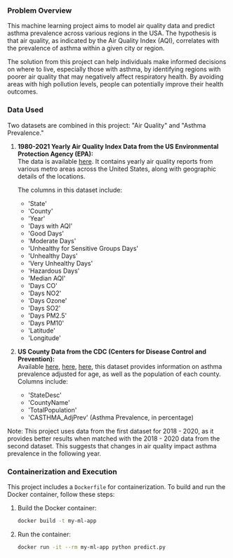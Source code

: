 ### Problem Overview

This machine learning project aims to model air quality data and predict asthma prevalence across various regions in the USA. The hypothesis is that air quality, as indicated by the Air Quality Index (AQI), correlates with the prevalence of asthma within a given city or region.

The solution from this project can help individuals make informed decisions on where to live, especially those with asthma, by identifying regions with poorer air quality that may negatively affect respiratory health. By avoiding areas with high pollution levels, people can potentially improve their health outcomes.

### Data Used

Two datasets are combined in this project: "Air Quality" and "Asthma Prevalence."

1. **1980-2021 Yearly Air Quality Index Data from the US Environmental Protection Agency (EPA):**  
   The data is available [here](https://www.kaggle.com/threnjen/40-years-of-air-quality-index-from-the-epa-yearly). It contains yearly air quality reports from various metro areas across the United States, along with geographic details of the locations.  

   The columns in this dataset include:  
   - 'State'  
   - 'County'  
   - 'Year'  
   - 'Days with AQI'  
   - 'Good Days'  
   - 'Moderate Days'  
   - 'Unhealthy for Sensitive Groups Days'  
   - 'Unhealthy Days'  
   - 'Very Unhealthy Days'  
   - 'Hazardous Days'  
   - 'Median AQI'  
   - 'Days CO'  
   - 'Days NO2'  
   - 'Days Ozone'  
   - 'Days SO2'  
   - 'Days PM2.5'  
   - 'Days PM10'  
   - 'Latitude'  
   - 'Longitude'

2. **US County Data from the CDC (Centers for Disease Control and Prevention):**  
   Available [here](https://data.cdc.gov/500-Cities-Places/PLACES-County-Data-GIS-Friendly-Format-2020-releas/mssc-ksj7/about_data), [here](https://data.cdc.gov/500-Cities-Places/PLACES-County-Data-GIS-Friendly-Format-2021-releas/kmvs-jkvx/about_data), [here](https://data.cdc.gov/500-Cities-Places/PLACES-County-Data-GIS-Friendly-Format-2022-releas/xyst-f73f/about_data), this dataset provides information on asthma prevalence adjusted for age, as well as the population of each county.  
   Columns include:  
   - 'StateDesc'  
   - 'CountyName'  
   - 'TotalPopulation'  
   - 'CASTHMA_AdjPrev' (Asthma Prevalence, in percentage)

Note: This project uses data from the first dataset for 2018 - 2020, as it provides better results when matched with the 2018 - 2020 data from the second dataset. This suggests that changes in air quality impact asthma prevalence in the following year.

### Containerization and Execution

This project includes a `Dockerfile` for containerization. To build and run the Docker container, follow these steps:

1. Build the Docker container:

   ```bash
   docker build -t my-ml-app
   ```

2. Run the container:

   ```bash
   docker run -it --rm my-ml-app python predict.py
   ```

